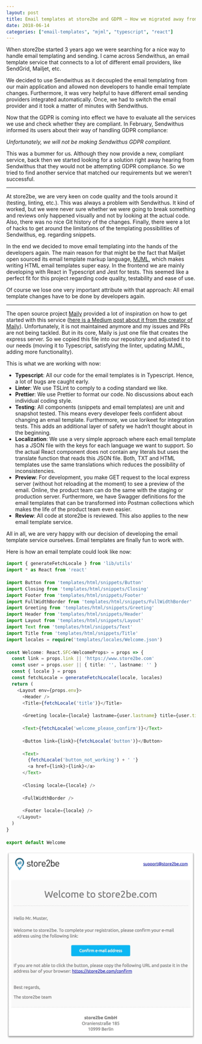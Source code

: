 ```yaml
---
layout: post
title: Email templates at store2be and GDPR — How we migrated away from Sendwithus
date: 2018-06-14
categories: ["email-templates", "mjml", "typescript", "react"]
---
```


When store2be started 3 years ago we were searching for a nice way to handle email templating and sending. I came across Sendwithus, an email template service that connects to a lot of different email providers, like SendGrid, Mailjet, etc.

We decided to use Sendwithus as it decoupled the email templating from our main application and allowed non developers to handle email template changes. Furthermore, it was very helpful to have different email sending providers integrated automatically. Once, we had to switch the email provider and it took a matter of minutes with Sendwithus.

Now that the GDPR is coming into effect we have to evaluate all the services we use and check whether they are compliant. In February, Sendwithus informed its users about their way of handling GDPR compliance:

_Unfortunately, we will not be making Sendwithus GDPR compliant._

This was a bummer for us. Although they now provide a new, compliant service, back then we started looking for a solution right away hearing from Sendwithus that they would not be attempting GDPR compliance. So we tried to find another service that matched our requirements but we weren’t successful.

---

At store2be, we are very keen on code quality and the tools around it (testing, linting, etc.). This was always a problem with Sendwithus. It kind of worked, but we were never sure whether we were going to break something and reviews only happened visually and not by looking at the actual code. Also, there was no nice Git history of the changes. Finally, there were a lot of hacks to get around the limitations of the templating possibilities of Sendwithus, eg. regarding snippets.

In the end we decided to move email templating into the hands of the developers again. The main reason for that might be the fact that Mailjet open sourced its email template markup language, [MJML](https://mjml.io/), which makes writing HTML email templates super easy. In the frontend we are mainly developing with React in Typescript and Jest for tests. This seemed like a perfect fit for this project regarding code quality, testability and ease of use.

Of course we lose one very important attribute with that approach: All email template changes have to be done by developers again.

---

The open source project [Maily](https://github.com/inventid/maily) provided a lot of inspiration on how to get started with this service ([here is a Medium post about it from the creator of Maily](https://medium.com/@Rogier.Slag/creating-emails-with-the-maily-api-a-how-to-part-1-7f63306a7ad4)). Unfortunately, it is not maintained anymore and my issues and PRs are not being tackled. But in its core, Maily is just one file that creates the express server. So we copied this file into our repository and adjusted it to our needs (moving it to Typescript, satisfying the linter, updating MJML, adding more functionality).

This is what we are working with now:

- **Typescript**: All our code for the email templates is in Typescript. Hence, a lot of bugs are caught early.
- **Linter**: We use TSLint to comply to a coding standard we like.
- **Prettier**: We use Prettier to format our code. No discussions about each individual coding style.
- **Testing**: All components (snippets and email templates) are unit and snapshot tested. This means every developer feels confident about changing an email template. Furthermore, we use lorikeet for integration tests. This adds an additional layer of safety we hadn’t thought about in the beginning.
- **Localization**: We use a very simple approach where each email template has a JSON file with the keys for each language we want to support. So the actual React component does not contain any literals but uses the translate function that reads this JSON file. Both, TXT and HTML templates use the same translations which reduces the possibility of inconsistencies.
- **Preview**: For development, you make GET request to the local express server (without hot reloading at the moment) to see a preview of the email. Online, the product team can do the same with the staging or production server. Furthermore, we have Swagger definitions for the email templates that can be transformed into Postman collections which makes the life of the product team even easier.
- **Review**: All code at store2be is reviewed. This also applies to the new email template service.

All in all, we are very happy with our decision of developing the email template service ourselves. Email templates are finally fun to work with.

Here is how an email template could look like now:

```typescript
import { generateFetchLocale } from 'lib/utils'
import * as React from 'react'

import Button from 'templates/html/snippets/Button'
import Closing from 'templates/html/snippets/Closing'
import Footer from 'templates/html/snippets/Footer'
import FullWidthBorder from 'templates/html/snippets/FullWidthBorder'
import Greeting from 'templates/html/snippets/Greeting'
import Header from 'templates/html/snippets/Header'
import Layout from 'templates/html/snippets/Layout'
import Text from 'templates/html/snippets/Text'
import Title from 'templates/html/snippets/Title'
import locales = require('templates/locales/Welcome.json')

const Welcome: React.SFC<WelcomeProps> = props => {
  const link = props.link || 'https://www.store2be.com'
  const user = props.user || { title: '', lastname: '' }
  const { locale } = props
  const fetchLocale = generateFetchLocale(locale, locales)
  return (
    <Layout env={props.env}>
      <Header />
      <Title>{fetchLocale('title')}</Title>

      <Greeting locale={locale} lastname={user.lastname} title={user.title} />

      <Text>{fetchLocale('welcome_please_confirm')}</Text>

      <Button link={link}>{fetchLocale('button')}</Button>

      <Text>
        {fetchLocale('button_not_working') + ' '}
        <a href={link}>{link}</a>
      </Text>

      <Closing locale={locale} />

      <FullWidthBorder />

      <Footer locale={locale} />
    </Layout>
  )
}

export default Welcome
```

![Welcome email](/assets/images/email-templates/welcome_mail.webp)

